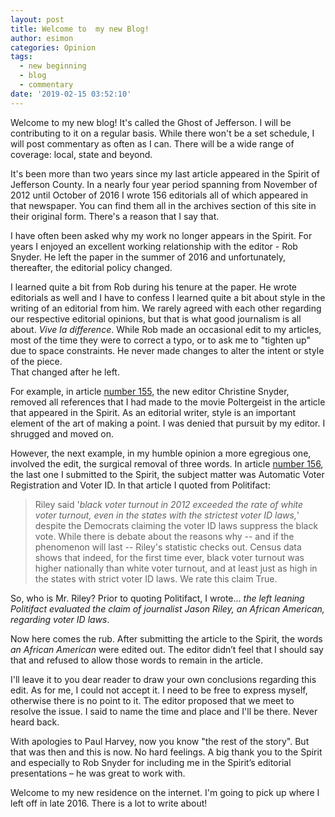 ```yaml
---
layout: post
title: Welcome to  my new Blog!
author: esimon
categories: Opinion
tags:
  - new beginning
  - blog
  - commentary
date: '2019-02-15 03:52:10'
---
```

Welcome to my new blog!  It's called the Ghost of Jefferson.  I will be contributing to it on a regular basis.  While there won't be a set schedule, I will post commentary as often as I can.  There will be a wide range of coverage: local, state and beyond.

It's been more than two years since my last article appeared in the Spirit of Jefferson County.  In a nearly four year period spanning from November of 2012 until October of 2016 I wrote 156 editorials all of which appeared in that newspaper.  You can find them all in the archives section of this site in their original form.  There's a reason that I say that.  

I have often been asked why my work no longer appears in the Spirit.  For years I enjoyed an excellent working relationship with the editor - Rob Snyder.  He left the paper in the summer of 2016 and unfortunately, thereafter, the editorial policy changed.  

I learned quite a bit from Rob during his tenure at the paper.  He wrote editorials as well and I have to confess I learned quite a bit about style in the writing of an editorial from him.  We rarely agreed with each other regarding our respective editorial opinions, but that is what good journalism is all about. _Vive la difference_.  While Rob made an occasional edit to my articles, most of the time they were to correct a typo, or to ask me to "tighten up" due to space constraints.  He never made changes to alter the intent or style of the piece.  
That changed after he left.

For example, in article [number 155](/archives/2016/10/05/here-come-the-superpacs-again), the new editor Christine Snyder, removed all references that I had made to the movie Poltergeist in the article that appeared in the Spirit.  As an editorial writer, style is an important element of the art of making a point.  I was denied that pursuit by my editor.  I shrugged and moved on.

However, the next example, in my humble opinion a more egregious one, involved the edit, the surgical removal of three words. In article [number 156](/archives/2016/10/12/automatic-voter-registration-and-voter-id), the last one I submitted to the Spirit, the subject matter was Automatic Voter Registration and Voter ID.  In that article I quoted from Politifact:  
> Riley said '_black voter turnout in 2012 exceeded the rate of white voter turnout, even in the states with the strictest voter ID laws,_' despite the Democrats claiming the voter ID laws suppress the black vote. While there is debate about the reasons why -- and if the phenomenon will last -- Riley's statistic checks out. Census data shows that indeed, for the first time ever, black voter turnout was higher nationally than white voter turnout, and at least just as high in the states with strict voter ID laws. We rate this claim True.
   
So, who is Mr. Riley?  Prior to quoting Politifact, I wrote... _the left leaning Politifact evaluated the claim of journalist Jason Riley, an African American, regarding voter ID laws_.

Now here comes the rub.  After submitting the article to the Spirit, the words _an African American_ were edited out.  The editor didn’t feel that I should say that and refused to allow those words to remain in the article.

I'll leave it to you dear reader to draw your own conclusions regarding this edit.  As for me, I could not accept it.  I need to be free to express myself, otherwise there is no point to it.  The editor proposed that we meet to resolve the issue.  I said to name the time and place and I'll be there.  Never heard back.

With apologies to Paul Harvey, now you know "the rest of the story". But that was then and this is now.  No hard feelings.  A big thank you to the Spirit and especially to Rob Snyder for including me in the Spirit’s editorial presentations – he was great to work with.  

Welcome to my new residence on the internet.  I'm going to pick up where I left off in late 2016.  There is a lot to write about!
